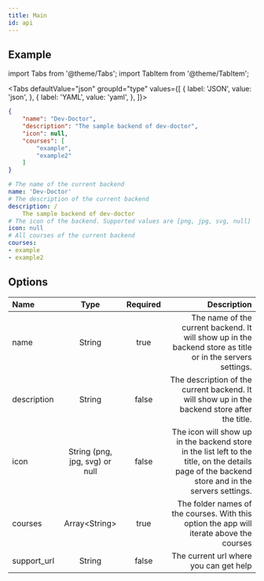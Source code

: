 ```yaml
---
title: Main
id: api
---
```

## Example

import Tabs from '@theme/Tabs';
import TabItem from '@theme/TabItem';

<Tabs defaultValue="json" groupId="type" values={[
  { label: 'JSON', value: 'json', },
  { label: 'YAML', value: 'yaml', },
]}>
<TabItem value="json">

```json title="config.json"
{
    "name": "Dev-Doctor",
    "description": "The sample backend of dev-doctor",
    "icon": null,
    "courses": [
        "example",
        "example2"
    ]
}
```

</TabItem>
<TabItem value="yaml">

```yaml title="config.yml"
# The name of the current backend
name: 'Dev-Doctor'
# The description of the current backend
description: /
    The sample backend of dev-doctor
# The icon of the backend. Supported values are [png, jpg, svg, null]
icon: null
# All courses of the current backend
courses:
- example
- example2
```

</TabItem>
</Tabs>

## Options

| Name        |              Type              | Required |                                                                                                                                     Description |
| :---------- | :----------------------------: | :------: | ----------------------------------------------------------------------------------------------------------------------------------------------: |
| name        |             String             |   true   |                                      The name of the current backend. It will show up in the backend store as title or in the servers settings. |
| description |             String             |  false   |                                                   The description of the current backend. It will show up in the backend store after the title. |
| icon        | String (png, jpg, svg) or null |  false   | The icon will show up in the backend store in the list left to the title, on the details page of the backend store and in the servers settings. |
| courses     |         Array<String\>         |   true   |                                                        The folder names of the courses. With this option the app will iterate above the courses |
| support_url |             String             |  false   |                                                                                                          The current url where you can get help |
